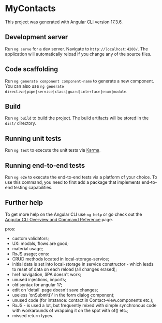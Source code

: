 # MyContacts

This project was generated with [Angular CLI](https://github.com/angular/angular-cli) version 17.3.6.

## Development server

Run `ng serve` for a dev server. Navigate to `http://localhost:4200/`. The application will automatically reload if you change any of the source files.

## Code scaffolding

Run `ng generate component component-name` to generate a new component. You can also use `ng generate directive|pipe|service|class|guard|interface|enum|module`.

## Build

Run `ng build` to build the project. The build artifacts will be stored in the `dist/` directory.

## Running unit tests

Run `ng test` to execute the unit tests via [Karma](https://karma-runner.github.io).

## Running end-to-end tests

Run `ng e2e` to execute the end-to-end tests via a platform of your choice. To use this command, you need to first add a package that implements end-to-end testing capabilities.

## Further help

To get more help on the Angular CLI use `ng help` or go check out the [Angular CLI Overview and Command Reference](https://angular.io/cli) page.

pros:

- custom validators;
- UX: modals, flows are good;
- material usage;
- RxJS usage;
  cons:
- CRUD methods located in local-storage-service;
- initial data is set into local-storage in service constructor - which leads to reset of data on each reload (all changes erased);
- href navigation, SPA doesn't work;
- unused injections, imports;
- old syntax for angular 17;
- edit on 'detail' page doesn't save changes;
- useless 'onSubmit()' in the form dialog component;
- unused code (for intstance: contact in Contact-view.components etc.);
- RxJS - is used a lot, but frequently mixed with simple synchronous code with workarounds of wrapping it on the spot with of() etc.;
- missed return types.
